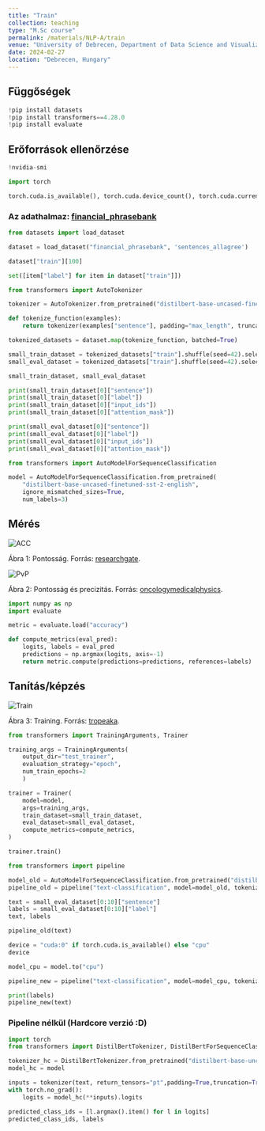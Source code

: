 ```yaml
---
title: "Train"
collection: teaching
type: "M.Sc course"
permalink: /materials/NLP-A/train
venue: "University of Debrecen, Department of Data Science and Visualization"
date: 2024-02-27
location: "Debrecen, Hungary"
---
```


## Függőségek

```python
!pip install datasets
!pip install transformers==4.28.0
!pip install evaluate
```

## Erőforrások ellenőrzése

```python
!nvidia-smi
```

```python
import torch

torch.cuda.is_available(), torch.cuda.device_count(), torch.cuda.current_device()
```

### Az adathalmaz: [financial_phrasebank](https://huggingface.co/datasets/financial_phrasebank)

```python
from datasets import load_dataset

dataset = load_dataset("financial_phrasebank", 'sentences_allagree')
```

```python
dataset["train"][100]
```

```python
set([item["label"] for item in dataset["train"]])
```

```python
from transformers import AutoTokenizer

tokenizer = AutoTokenizer.from_pretrained("distilbert-base-uncased-finetuned-sst-2-english")
```

```python
def tokenize_function(examples):
    return tokenizer(examples["sentence"], padding="max_length", truncation=True)

tokenized_datasets = dataset.map(tokenize_function, batched=True)
```

```python
small_train_dataset = tokenized_datasets["train"].shuffle(seed=42).select(range(1000))
small_eval_dataset = tokenized_datasets["train"].shuffle(seed=42).select(range(1000,1200)) 
```

```python
small_train_dataset, small_eval_dataset 
```

```python
print(small_train_dataset[0]["sentence"])
print(small_train_dataset[0]["label"])
print(small_train_dataset[0]["input_ids"])
print(small_train_dataset[0]["attention_mask"])
```

```python
print(small_eval_dataset[0]["sentence"])
print(small_eval_dataset[0]["label"])
print(small_eval_dataset[0]["input_ids"])
print(small_eval_dataset[0]["attention_mask"]) 
```

```python
from transformers import AutoModelForSequenceClassification

model = AutoModelForSequenceClassification.from_pretrained(
    "distilbert-base-uncased-finetuned-sst-2-english",
    ignore_mismatched_sizes=True,
    num_labels=3)
```

## Mérés

<img src="https://www.researchgate.net/publication/336402347/figure/fig3/AS:812472659349505@1570719985505/Calculation-of-Precision-Recall-and-Accuracy-in-the-confusion-matrix.ppm" alt="ACC">

Ábra 1: Pontosság. Forrás: [researchgate](https://www.researchgate.net/publication/336402347/figure/fig3/AS:812472659349505@1570719985505/Calculation-of-Precision-Recall-and-Accuracy-in-the-confusion-matrix.ppm).

<img src="https://oncologymedicalphysics.com/wp-content/uploads/2021/04/Precision-vs-Accuracy-OMP.png" alt="PvP">

Ábra 2: Pontosság és precizitás. Forrás: [oncologymedicalphysics](https://oncologymedicalphysics.com/wp-content/uploads/2021/04/Precision-vs-Accuracy-OMP.png).

```python
import numpy as np
import evaluate

metric = evaluate.load("accuracy")
```

```python
def compute_metrics(eval_pred):
    logits, labels = eval_pred
    predictions = np.argmax(logits, axis=-1)
    return metric.compute(predictions=predictions, references=labels)
```

## Tanítás/képzés

<img src="https://tropeaka.com/cdn/shop/articles/main_image_d517c79f-4ec7-4946-bb5e-db7e80623e85_1080x.jpg?v=1571697737" alt="Train">

Ábra 3: Training. Forrás: [tropeaka](https://tropeaka.com/cdn/shop/articles/main_image_d517c79f-4ec7-4946-bb5e-db7e80623e85_1080x.jpg?v=1571697737).

```python
from transformers import TrainingArguments, Trainer

training_args = TrainingArguments(
    output_dir="test_trainer",
    evaluation_strategy="epoch",
    num_train_epochs=2
    )
```

```python
trainer = Trainer(
    model=model,
    args=training_args,
    train_dataset=small_train_dataset,
    eval_dataset=small_eval_dataset,
    compute_metrics=compute_metrics,
)
```

```python
trainer.train()
```

```python
from transformers import pipeline

model_old = AutoModelForSequenceClassification.from_pretrained("distilbert-base-uncased-finetuned-sst-2-english")
pipeline_old = pipeline("text-classification", model=model_old, tokenizer=tokenizer)
```

```python
text = small_eval_dataset[0:10]["sentence"]
labels = small_eval_dataset[0:10]["label"]
text, labels
```

```python
pipeline_old(text)
```

```python
device = "cuda:0" if torch.cuda.is_available() else "cpu"
device
```

```python
model_cpu = model.to("cpu")
```

```python
pipeline_new = pipeline("text-classification", model=model_cpu, tokenizer=tokenizer)
```

```python
print(labels)
pipeline_new(text)
```

### Pipeline nélkül (Hardcore verzió :D)

```python
import torch
from transformers import DistilBertTokenizer, DistilBertForSequenceClassification

tokenizer_hc = DistilBertTokenizer.from_pretrained("distilbert-base-uncased-finetuned-sst-2-english")
model_hc = model

inputs = tokenizer(text, return_tensors="pt",padding=True,truncation=True)
with torch.no_grad():
    logits = model_hc(**inputs).logits

predicted_class_ids = [l.argmax().item() for l in logits]
predicted_class_ids, labels
```